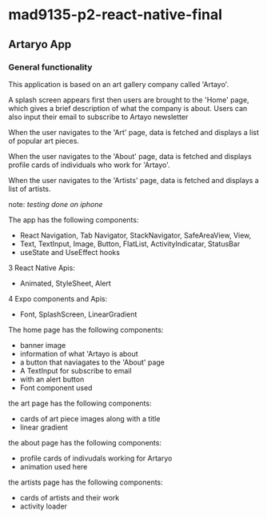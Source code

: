 # mad9135-p2-react-native-final
## Artaryo App


### General functionality

This application is based on an art gallery company called 'Artayo'. 

A splash screen appears first then users are brought to the 'Home' page,
which gives a brief description of what the company is about. Users can also input their email to subscribe to Artayo newsletter

When the user navigates to the 'Art' page, data is fetched and displays a list of popular art pieces. 

When the user navigates to the 'About' page, data is fetched and displays profile cards of individuals who work for 'Artayo'. 

When the user navigates to the 'Artists' page, data is fetched and displays a list of artists. 

note: *testing done on iphone*


The app has the following components:
- React Navigation, Tab Navigator, StackNavigator, SafeAreaView, View, 
- Text, TextInput, Image, Button, FlatList, ActivityIndicatar, StatusBar
- useState and UseEffect hooks

3 React Native Apis:
- Animated, StyleSheet, Alert 

4 Expo components and Apis:
-  Font, SplashScreen, LinearGradient 

The home page has the following components:
- banner image 
- information of what 'Artayo is about
- a button that naviagates to the 'About' page 
- A TextInput for subscribe to email
- with an alert button
- Font component used 


the art page has the following components:
- cards of art piece images along with a title 
- linear gradient 

the about page has the following components:
- profile cards of indivudals working for Artaryo
- animation used here 

the artists page has the following components:
- cards of artists and their work 
- activity loader 



